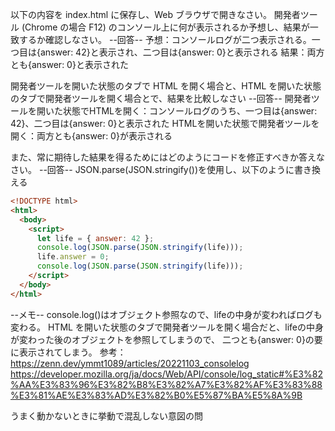 以下の内容を index.html に保存し、Web ブラウザで開きなさい。
開発者ツール (Chrome の場合 F12) のコンソール上に何が表示されるか予想し、結果が一致するか確認しなさい。
--回答--
予想：コンソールログが二つ表示される。一つ目は{answer: 42}と表示され、二つ目は{answer: 0}と表示される
結果：両方とも{answer: 0}と表示された

開発者ツールを開いた状態のタブで HTML を開く場合と、HTML を開いた状態のタブで開発者ツールを開く場合とで、結果を比較しなさい
--回答--
開発者ツールを開いた状態でHTMLを開く：コンソールログのうち、一つ目は{answer: 42}、二つ目は{answer: 0}と表示された
HTMLを開いた状態で開発者ツールを開く：両方とも{answer: 0}が表示される

また、常に期待した結果を得るためにはどのようにコードを修正すべきか答えなさい。
--回答--
JSON.parse(JSON.stringify())を使用し、以下のように書き換える
```html
<!DOCTYPE html>
<html>
  <body>
    <script>
      let life = { answer: 42 };
      console.log(JSON.parse(JSON.stringify(life)));
      life.answer = 0;
      console.log(JSON.parse(JSON.stringify(life)));
    </script>
  </body>
</html>
```
--メモ--
console.log()はオブジェクト参照なので、lifeの中身が変わればログも変わる。
HTML を開いた状態のタブで開発者ツールを開く場合だと、lifeの中身が変わった後のオブジェクトを参照してしまうので、
二つとも{answer: 0}の要に表示されてしまう。
参考：https://zenn.dev/ymmt1089/articles/20221103_consolelog
https://developer.mozilla.org/ja/docs/Web/API/console/log_static#%E3%82%AA%E3%83%96%E3%82%B8%E3%82%A7%E3%82%AF%E3%83%88%E3%81%AE%E3%83%AD%E3%82%B0%E5%87%BA%E5%8A%9B

うまく動かないときに挙動で混乱しない意図の問